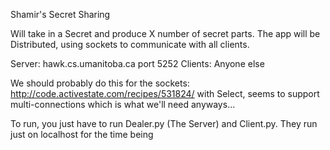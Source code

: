 Shamir's Secret Sharing

Will take in a Secret and produce X number of secret parts.
The app will be Distributed, using sockets to communicate with all clients.

Server: hawk.cs.umanitoba.ca port 5252
Clients: Anyone else


We should probably do this for the sockets:
http://code.activestate.com/recipes/531824/
     with Select, seems to support multi-connections which is what we'll need anyways...

To run, you just have to run Dealer.py (The Server) and Client.py.
They run just on localhost for the time being
